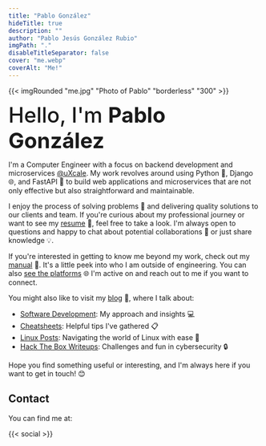 ```yaml
---
title: "Pablo González"
hideTitle: true
description: ""
author: "Pablo Jesús González Rubio"
imgPath: "."
disableTitleSeparator: false
cover: "me.webp"
coverAlt: "Me!"
---
```


{{< imgRounded "me.jpg" "Photo of Pablo" "borderless" "300" >}}

<span style="font-size:3em; font-weight:500">Hello, I'm **Pablo González**</span>

I'm a Computer Engineer with a focus on backend development and microservices [@uXcale](https://www.uxcale.com/). My work revolves around using Python 🐍, Django 🌐, and FastAPI 🚀 to build web applications and microservices that are not only effective but also straightforward and maintainable.

I enjoy the process of solving problems 🧩 and delivering quality solutions to our clients and team. If you're curious about my professional journey or want to see my [resume](/resume.pdf) 📄, feel free to take a look. I'm always open to questions and happy to chat about potential collaborations 🤝 or just share knowledge 💡.

If you're interested in getting to know me beyond my work, check out my [manual](https://manual.pablogonzalez.me) 📘. It's a little peek into who I am outside of engineering. You can also [see the platforms](#contact) 🌐 I'm active on and reach out to me if you want to connect.

You might also like to visit my [blog](/posts) 📝, where I talk about:

* [Software Development](tags/software-development/): My approach and insights 💻
* [Cheatsheets](tags/cheatsheet/): Helpful tips I've gathered 📋
* [Linux Posts](tags/linux/): Navigating the world of Linux with ease 🐧
* [Hack The Box Writeups](writeups/htb/): Challenges and fun in cybersecurity 🔒

Hope you find something useful or interesting, and I'm always here if you want to get in touch! 😊

## Contact

You can find me at:

{{< social >}}

